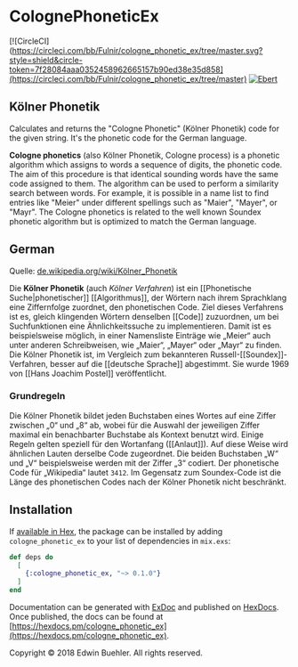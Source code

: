 # ColognePhoneticEx
[![CircleCI](https://circleci.com/bb/Fulnir/cologne_phonetic_ex/tree/master.svg?style=shield&circle-token=7f28084aaa0352458962665157b90ed38e35d858](https://circleci.com/bb/Fulnir/cologne_phonetic_ex/tree/master)
[![Ebert](https://ebertapp.io/github/Fulnir/cologne_phonetic_ex.svg)](https://ebertapp.io/github/Fulnir/cologne_phonetic_ex)

## Kölner Phonetik

Calculates and returns the "Cologne Phonetic" (Kölner Phonetik) code for the given string.
It's the phonetic code for the  German language.

**Cologne phonetics** (also Kölner Phonetik, Cologne process) is a phonetic algorithm which assigns to words a sequence of digits, the phonetic code. The aim of this procedure is that identical sounding words have the same code assigned to them. The algorithm can be used to perform a similarity search between words. For example, it is possible in a name list to find entries like "Meier" under different spellings such as "Maier", "Mayer", or "Mayr". The Cologne phonetics is related to the well known Soundex phonetic algorithm but is optimized to match the German language.

## German

Quelle: [de.wikipedia.org/wiki/Kölner_Phonetik](http://de.wikipedia.org/wiki/Kölner_Phonetik)

Die **Kölner Phonetik** (auch *Kölner Verfahren*) ist ein [[Phonetische Suche|phonetischer]] [[Algorithmus]], der Wörtern nach ihrem Sprachklang eine Ziffernfolge zuordnet, den phonetischen Code. Ziel dieses Verfahrens ist es, gleich klingenden Wörtern denselben [[Code]] zuzuordnen, um bei Suchfunktionen eine Ähnlichkeitssuche zu implementieren. Damit ist es beispielsweise möglich, in einer Namensliste Einträge wie „Meier“ auch unter anderen Schreibweisen, wie „Maier“, „Mayer“ oder „Mayr“ zu finden. Die Kölner Phonetik ist, im Vergleich zum bekannteren Russell-[[Soundex]]-Verfahren, besser auf die [[deutsche Sprache]] abgestimmt. Sie wurde 1969 von [[Hans Joachim Postel]] veröffentlicht.

### Grundregeln
Die Kölner Phonetik bildet jeden Buchstaben eines Wortes auf eine Ziffer zwischen „0“ und „8“ ab, wobei für die Auswahl der jeweiligen Ziffer maximal ein benachbarter Buchstabe als Kontext benutzt wird. Einige Regeln gelten speziell für den Wortanfang ([[Anlaut]]). Auf diese Weise wird ähnlichen Lauten derselbe Code zugeordnet. Die beiden Buchstaben „W“ und „V“ beispielsweise werden mit der Ziffer „3“ codiert. Der phonetische Code für „Wikipedia“ lautet <code>3412</code>. Im Gegensatz zum Soundex-Code ist die Länge des phonetischen Codes nach der Kölner Phonetik nicht beschränkt.


## Installation

If [available in Hex](https://hex.pm/docs/publish), the package can be installed
by adding `cologne_phonetic_ex` to your list of dependencies in `mix.exs`:

```elixir
def deps do
  [
    {:cologne_phonetic_ex, "~> 0.1.0"}
  ]
end
```

Documentation can be generated with [ExDoc](https://github.com/elixir-lang/ex_doc)
and published on [HexDocs](https://hexdocs.pm). Once published, the docs can
be found at [https://hexdocs.pm/cologne_phonetic_ex](https://hexdocs.pm/cologne_phonetic_ex).



Copyright © 2018 Edwin Buehler. All rights reserved.